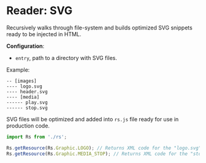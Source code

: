 # Reader: SVG

Recursively walks through file-system and builds optimized SVG snippets ready to be injected in HTML.

**Configuration**:

- `entry`, path to a directory with SVG files.

Example:

```
-- [images]
---- logo.svg
---- header.svg
---- [media]
------ play.svg
------ stop.svg
```

SVG files will be optimized and added into `rs.js` file ready for use in production code.

```js
import Rs from './rs';

Rs.getResource(Rs.Graphic.LOGO); // Returns XML code for the "logo.svg" asset
Rs.getResource(Rs.Graphic.MEDIA_STOP); // Returns XML code for the "stop.svg" asset
```
